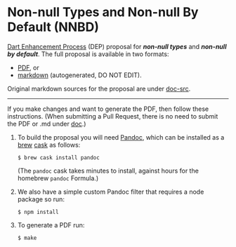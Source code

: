 # Non-null Types and Non-null By Default (NNBD)

[Dart Enhancement Process][DEP] (DEP) proposal for ***non-null types*** and ***non-null by default***. The full proposal is available in two formats:

- [PDF](doc/dep-non-null.pdf), or
- [markdown](doc/dep-non-null-AUTOGENERATED-DO-NOT-EDIT.md) (autogenerated, DO NOT EDIT).

Original markdown sources for the proposal are under [doc-src](doc-src).

[DEP]: https://github.com/dart-lang/dart_enhancement_proposals

-----

If you make changes and want to generate the PDF, then follow these instructions. (When submitting a Pull Request, there is no need to submit the PDF or .md under [doc](doc).)

1. To build the proposal you will need [Pandoc](http://pandoc.org), which can be installed as a [brew](http://brew.sh) [cask](http://caskroom.io) as follows:

    ```shell
    $ brew cask install pandoc
    ```

    (The `pandoc` cask takes minutes to install, against hours for the homebrew `pandoc` Formula.)

2. We also have a simple custom Pandoc filter that requires a node package so run:

    ```shell
    $ npm install
    ```

3. To generate a PDF run:

    ```shell
    $ make
    ```
